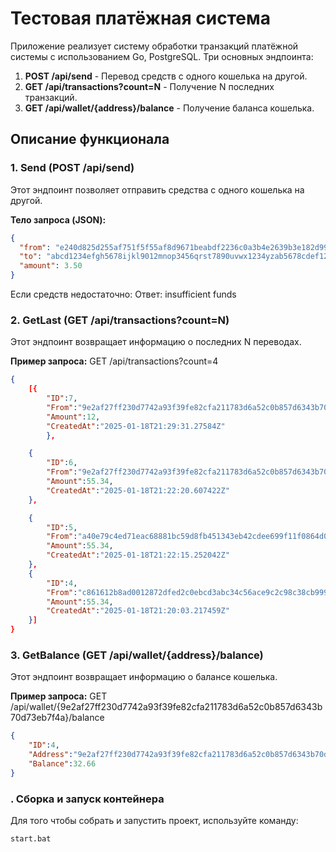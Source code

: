# Тестовая платёжная система

Приложение реализует систему обработки транзакций платёжной системы с использованием Go, PostgreSQL. Три основных эндпоинта:

1. **POST /api/send** - Перевод средств с одного кошелька на другой.
2. **GET /api/transactions?count=N** - Получение N последних транзакций.
3. **GET /api/wallet/{address}/balance** - Получение баланса кошелька.

## Описание функционала

### 1. Send (POST /api/send)

Этот эндпоинт позволяет отправить средства с одного кошелька на другой.

**Тело запроса (JSON):**

```json
{
  "from": "e240d825d255af751f5f55af8d9671beabdf2236c0a3b4e2639b3e182d994c88",
  "to": "abcd1234efgh5678ijkl9012mnop3456qrst7890uvwx1234yzab5678cdef1234",
  "amount": 3.50
}
```

Если средств недостаточно:
    Ответ: insufficient funds

    




### 2. GetLast (GET /api/transactions?count=N)

Этот эндпоинт возвращает информацию о последних N переводах.

**Пример запроса:**
    GET /api/transactions?count=4

```json
{
    [{
        "ID":7,
        "From":"9e2af27ff230d7742a93f39fe82cfa211783d6a52c0b857d6343b70d73eb7f4a","To":"55cd13a495cba0f737d0e0f4ec09cce64358dfcc32bcfea60dbf4c6c6c614d5a",
        "Amount":12,
        "CreatedAt":"2025-01-18T21:29:31.27584Z"
        },

    {
        "ID":6,
        "From":"9e2af27ff230d7742a93f39fe82cfa211783d6a52c0b857d6343b70d73eb7f4a","To":"55cd13a495cba0f737d0e0f4ec09cce64358dfcc32bcfea60dbf4c6c6c614d5a",
        "Amount":55.34,
        "CreatedAt":"2025-01-18T21:22:20.607422Z"
    },

    {
        "ID":5,
        "From":"a40e79c4ed71eac68881bc59d8fb451343eb42cdee699f11f0864d0f83a4864f","To":"55cd13a495cba0f737d0e0f4ec09cce64358dfcc32bcfea60dbf4c6c6c614d5a",
        "Amount":55.34,
        "CreatedAt":"2025-01-18T21:22:15.252042Z"
    },
    {
        "ID":4,
        "From":"c861612b8ad0012872dfed2c0ebcd3abc34c56ace9c2c98c38cb999eabf9af3f","To":"63d3ca503a36d02b0f0edb16f8008b9de1eba18dffd2f744fb1426be4629a7d2",
        "Amount":55.34,
        "CreatedAt":"2025-01-18T21:20:03.217459Z"
    }]
}
```



### 3. GetBalance (GET /api/wallet/{address}/balance)

Этот эндпоинт возвращает информацию о балансе кошелька.

**Пример запроса:** 
    GET /api/wallet/{9e2af27ff230d7742a93f39fe82cfa211783d6a52c0b857d6343b70d73eb7f4a}/balance


```json
{
    "ID":4,
    "Address":"9e2af27ff230d7742a93f39fe82cfa211783d6a52c0b857d6343b70d73eb7f4a",
    "Balance":32.66
}
```



### . Сборка и запуск контейнера

Для того чтобы собрать и запустить проект, используйте команду:

```bash
start.bat
```
